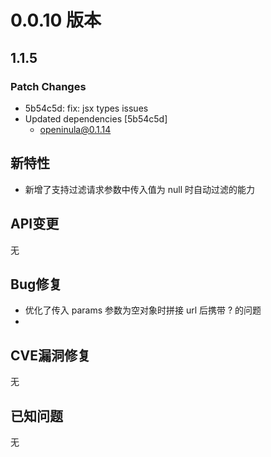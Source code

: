 # 0.0.10 版本

## 1.1.5

### Patch Changes

- 5b54c5d: fix: jsx types issues
- Updated dependencies [5b54c5d]
  - openinula@0.1.14

## 新特性

- 新增了支持过滤请求参数中传入值为 null 时自动过滤的能力

## API变更

无

## Bug修复

- 优化了传入 params 参数为空对象时拼接 url 后携带 ? 的问题
-

## CVE漏洞修复

无

## 已知问题

无
